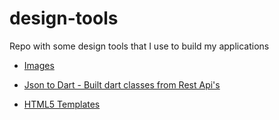 # design-tools
Repo with some design tools that I use to build my applications

  - [Images](https://www.manypixels.co/gallery/)

  - [Json to Dart - Built dart classes from Rest Api's](https://javiercbk.github.io/json_to_dart/)

  - [HTML5 Templates](https://html5up.net/)
